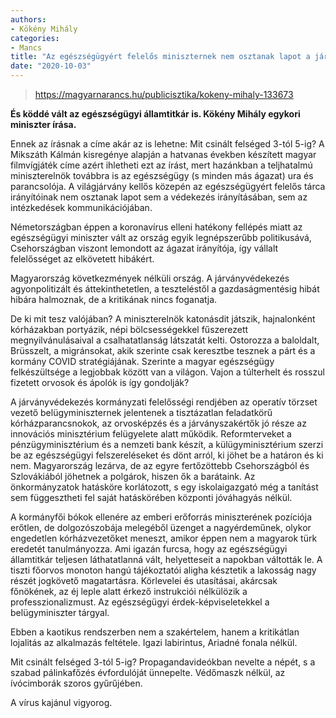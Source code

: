 ```yaml
---
authors:
- Kökény Mihály
categories:
- Mancs
title: "Az egészségügyért felelős miniszternek nem osztanak lapot a járványvédekezésben"
date: "2020-10-03"
---
```


> https://magyarnarancs.hu/publicisztika/kokeny-mihaly-133673

**És köddé vált az egészségügyi államtitkár is. Kökény Mihály egykori miniszter írása.**


Ennek az írásnak a címe akár az is lehetne: Mit csinált felséged 3-tól 5-ig? A Mikszáth Kálmán kisregénye alapján a hatvanas években készített magyar filmvígjáték címe azért ihletheti ezt az írást, mert hazánkban a teljhatalmú miniszterelnök továbbra is az egészségügy (s minden más ágazat) ura és parancsolója. A világjárvány kellős közepén az egészségügyért felelős tárca irányítóinak nem osztanak lapot sem a védekezés irányításában, sem az intézkedések kommunikációjában.

Németországban éppen a koronavírus elleni hatékony fellépés miatt az egészségügyi miniszter vált az ország egyik legnépszerűbb politikusává, Csehországban viszont lemondott az ágazat irányítója, így vállalt felelősséget az elkövetett hibákért.

Magyarország következmények nélküli ország. A járványvédekezés agyonpolitizált és áttekinthetetlen, a teszteléstől a gazdaságmentésig hibát hibára halmoznak, de a kritikának nincs foganatja.

De ki mit tesz valójában? A miniszterelnök katonásdit játszik, hajnalonként kórházakban portyázik, népi bölcsességekkel fűszerezett megnyilvánulásaival a csalhatatlanság látszatát kelti. Ostorozza a baloldalt, Brüsszelt, a migránsokat, akik szerinte csak keresztbe tesznek a párt és a kormány COVID stratégiájának. Szerinte a magyar egészségügy felkészültsége a legjobbak között van a világon. Vajon a túlterhelt és rosszul fizetett orvosok és ápolók is így gondolják?

A járványvédekezés kormányzati felelősségi rendjében az operatív törzset vezető belügyminiszternek jelentenek a tisztázatlan feladatkörű kórházparancsnokok, az orvosképzés és a járványszakértők jó része az innovációs minisztérium felügyelete alatt működik. Reformterveket a pénzügyminisztérium és a nemzeti bank készít, a külügyminisztérium szerzi be az egészségügyi felszereléseket és dönt arról, ki jöhet be a határon és ki nem. Magyarország lezárva, de az egyre fertőzöttebb Csehországból és Szlovákiából jöhetnek a polgárok, hiszen ők a barátaink. Az önkormányzatok hatásköre korlátozott, s egy iskolaigazgató még a tanítást sem függesztheti fel saját hatáskörében központi jóváhagyás nélkül.

A kormányfői bókok ellenére az emberi erőforrás miniszterének pozíciója erőtlen, de dolgozószobája melegéből üzenget a nagyérdeműnek, olykor engedetlen kórházvezetőket meneszt, amikor éppen nem a magyarok türk eredetét tanulmányozza. Ami igazán furcsa, hogy az egészségügyi államtitkár teljesen láthatatlanná vált, helyetteseit a napokban váltották le. A tiszti főorvos monoton hangú tájékoztatói aligha késztetik a lakosság nagy részét jogkövető magatartásra. Körlevelei és utasításai, akárcsak főnökének, az éj leple alatt érkező instrukciói nélkülözik a professzionalizmust. Az egészségügyi érdek-képviseletekkel a belügyminiszter tárgyal.

Ebben a kaotikus rendszerben nem a szakértelem, hanem a kritikátlan lojalitás az alkalmazás feltétele. Igazi labirintus, Ariadné fonala nélkül.

Mit csinált felséged 3-tól 5-ig? Propagandavideókban nevelte a népét, s a szabad pálinkafőzés évfordulóját ünnepelte. Védőmaszk nélkül, az ívócimborák szoros gyűrűjében.

A vírus kajánul vigyorog.
